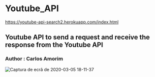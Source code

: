 # Youtube_API

https://youtube-api-search2.herokuapp.com/index.html

## Youtube API to send a request and receive the response from the Youtube API

### Author : Carlos Amorim



![Captura de ecrã de 2020-03-05 18-11-37](https://user-images.githubusercontent.com/37440264/76012236-e0dcc600-5f0d-11ea-9fff-b3549a95fd54.png)
